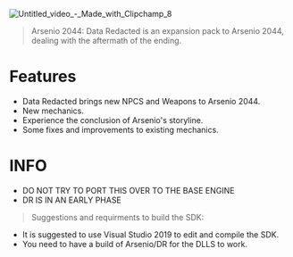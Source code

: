 

![Untitled_video_-_Made_with_Clipchamp_8](https://github.com/Arsenio2044/arsenio-src/assets/65312637/cb0a82ce-6afa-425c-a5c5-b16c0a0736ec)


> Arsenio 2044: Data Redacted is an expansion pack to Arsenio 2044, dealing with the aftermath of the ending.
# Features

- Data Redacted brings new NPCS and Weapons to Arsenio 2044.
- New mechanics.
- Experience the conclusion of Arsenio's storyline.
- Some fixes and improvements to existing mechanics.

# INFO

- DO NOT TRY TO PORT THIS OVER TO THE BASE ENGINE
- DR IS IN AN EARLY PHASE
  

> Suggestions and requirments to build the SDK:
- It is suggested to use Visual Studio 2019 to edit and compile the SDK.
- You need to have a build of Arsenio/DR for the DLLS to work.
